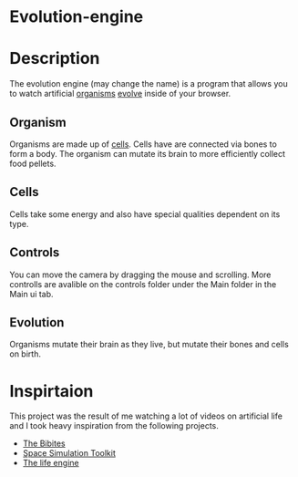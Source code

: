# Evolution-engine
# Description
The evolution engine (may change the name) is a program that allows you to watch artificial [organisms](Organism) [evolve](Evolution) inside of your browser. 

## Organism
Organisms are made up of [cells](Cells). Cells have are connected via bones to form a body. The organism can mutate its brain to more efficiently collect food pellets.

## Cells
Cells take some energy and also have special qualities dependent on its type.

## Controls
You can move the camera by dragging the mouse and scrolling.
More controlls are avalible on the controls folder under the Main folder in the Main ui tab.

## Evolution
Organisms mutate their brain as they live, but mutate their bones and cells on birth. 


# Inspirtaion 
This project was the result of me watching a lot of videos on artificial life and I took heavy inspiration from the following projects.
- [The Bibites](https://www.youtube.com/c/TheBibitesDigitalLife)
- [Space Simulation Toolkit](https://www.youtube.com/watch?v=ppQxZ3ZC0r4&t=3s&ab_channel=SpaceSimulationToolkit)
- [The life engine](https://www.youtube.com/watch?v=4XEklaH9k6k&ab_channel=EmergentGarden)
